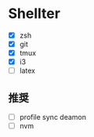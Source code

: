 # Shellter

- [x] zsh
- [x] git
- [x] tmux
- [x] i3
- [ ] latex

## 推奨

- [ ] profile sync deamon
- [ ] nvm
